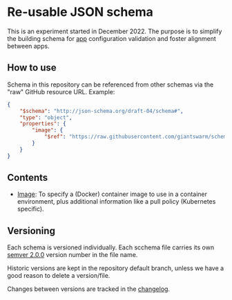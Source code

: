 # Re-usable JSON schema

This is an experiment started in December 2022. The purpose is to simplify the building schema for [app](https://docs.giantswarm.io/developer-platform/app-platform/) configuration validation and foster alignment between apps.

## How to use

Schema in this repository can be referenced from other schemas via the "raw" GitHub resource URL. Example:

```json
{
    "$schema": "http://json-schema.org/draft-04/schema#",
    "type": "object",
    "properties": {
        "image": {
            "$ref": "https://raw.githubusercontent.com/giantswarm/schema/main/image/v0.0.1.json"
        }
    }
}
```

## Contents

- [Image](image/): To specify a (Docker) container image to use in a container environment, plus additional information like a pull policy (Kubernetes specific).

## Versioning

Each schema is versioned individually. Each scchema file carries its own [semver 2.0.0](https://semver.org/spec/v2.0.0.html) version number in the file name.

Historic versions are kept in the repository default branch, unless we have a good reason to delete a version/file.

Changes between versions are tracked in the [changelog](CHANGELOG.md).
